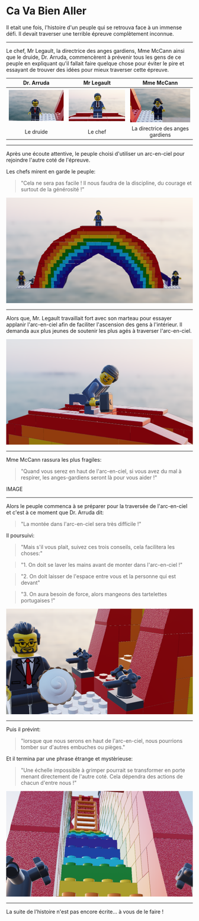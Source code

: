 # Ca Va Bien Aller

Il etait une fois, l'histoire d'un peuple qui se retrouva face à un immense défi. Il devait traverser une terrible épreuve complètement inconnue.

---

Le chef, Mr Legault, la directrice des anges gardiens, Mme McCann ainsi que le druide, Dr. Arruda, commencèrent à prévenir tous les gens de ce peuple en expliquant qu'il fallait faire quelque chose pour éviter le pire et essayant de trouver des idées pour mieux traverser cette épreuve.

| Dr. Arruda | Mr Legault | Mme McCann |
| :-: | :-: | :-: |
| ![Dr. Arruda][] | ![Mr Legault][] | ![Mme McCann][] |
| Le druide | Le chef | La directrice des anges gardiens |

[Dr. Arruda]: images/arruda.png "Dr. Arruda"
[Mme McCann]: images/mccann.png "McCann"
[Mr Legault]: images/legault.png "Mr Legault"

---

Après une écoute attentive, le peuple choisi d'utiliser un arc-en-ciel pour rejoindre l'autre coté de l'épreuve.

Les chefs mirent en garde le peuple: 
> "Cela ne sera pas facile ! Il nous faudra de la discipline, du courage et surtout de la générosité !"

![rainbow][]

[rainbow]: images/rainbow.png

---

Alors que, Mr. Legault travaillait fort avec son marteau pour essayer applanir l'arc-en-ciel afin de faciliter l'ascension des gens à l'intérieur. Il demanda aux plus jeunes de soutenir les plus agés à traverser l'arc-en-ciel.

![MrLegaultMarteau][]

[MrLegaultMarteau]: images/legault-hammer.png

---

Mme McCann rassura les plus fragiles:
> "Quand vous serez en haut de l'arc-en-ciel, si vous avez du mal à respirer, les anges-gardiens seront là pour vous aider !"

IMAGE

---

Alors le peuple commenca à se préparer pour la traversée de l'arc-en-ciel et c'est à ce moment que Dr. Arruda dit:
> "La montée dans l'arc-en-ciel sera très difficile !"

Il poursuivi:
> "Mais s'il vous plait, suivez ces trois conseils, cela facilitera les choses:"

> "1. On doit se laver les mains avant de monter dans l'arc-en-ciel !"

> "2. On doit laisser de l'espace entre vous et la personne qui est devant"

> "3. On aura besoin de force, alors mangeons des tartelettes portugaises !"

![ArrudaPie][]

[ArrudaPie]: images/arruda-pie.png

---

Puis il prévint:
> "lorsque que nous serons en haut de l'arc-en-ciel, nous pourrions tomber sur d'autres embuches ou pièges."

Et il termina par une phrase étrange et mystèrieuse:
> "Une échelle impossible à grimper pourrait se transformer en porte menant directement de l'autre coté. Cela dépendra des actions de chacun d'entre nous !"


![entrance][]

[entrance]: images/entrance.png

---

La suite de l'histoire n'est pas encore écrite... à vous de le faire !

